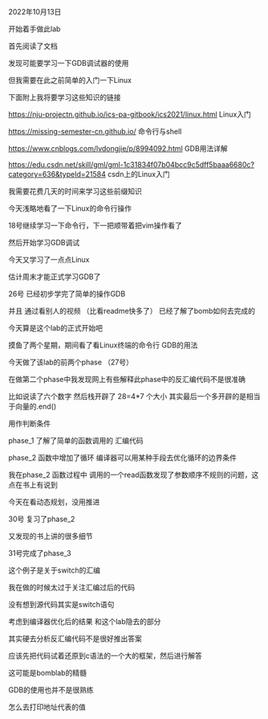 2022年10月13日

开始着手做此lab

首先阅读了文档

发现可能要学习一下GDB调试器的使用

但我需要在此之前简单的入门一下Linux

下面附上我将要学习这些知识的链接

https://nju-projectn.github.io/ics-pa-gitbook/ics2021/linux.html   Linux入门

https://missing-semester-cn.github.io/		命令行与shell

https://www.cnblogs.com/lvdongjie/p/8994092.html	GDB用法详解

https://edu.csdn.net/skill/gml/gml-1c31834f07b04bcc9c5dff5baaa6680c?category=636&typeId=21584																			csdn上的Linux入门

我需要花费几天的时间来学习这些前缀知识

今天浅略地看了一下Linux的命令行操作

18号继续学习一下命令行，下一把顺带着把vim操作看了

然后开始学习GDB调试

今天又学习了一点点Linux

估计周末才能正式学习GDB了

26号 已经初步学完了简单的操作GDB

并且 通过看别人的视频 （比看readme快多了） 已经了解了bomb如何去完成的

今天算是这个lab的正式开始吧

摸鱼了两个星期，期间看了看Linux终端的命令行 GDB的用法

今天做了该lab的前两个phase （27号）

在做第二个phase中我发现网上有些解释此phase中的反汇编代码不是很准确

比如说读了六个数字 然后栈开辟了 28=4*7 个大小 其实最后一个多开辟的是相当于向量的.end()

用作判断条件

phase_1 了解了简单的函数调用的 汇编代码

phase_2 函数中增加了循环 编译器可以用某种手段去优化循环的边界条件

我在phase_2 函数过程中 调用的一个read函数发现了参数顺序不规则的问题，这点在书上有说到

今天在看动态规划，没用推进

30号 复习了phase_2

又发现的书上讲的很多细节

31号完成了phase_3

这个例子是关于switch的汇编

我在做的时候太过于关注汇编过后的代码

没有想到源代码其实是switch语句

考虑到编译器优化后的结果 和这个lab隐去的部分

其实硬去分析反汇编代码不是很好推出答案

应该先把代码试着还原到c语法的一个大的框架，然后进行解答

这可能是bomblab的精髓

GDB的使用也并不是很熟练

怎么去打印地址代表的值

